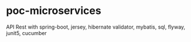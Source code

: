 # poc-microservices
API Rest with spring-boot, jersey, hibernate validator, mybatis, sql, flyway, junit5, cucumber
